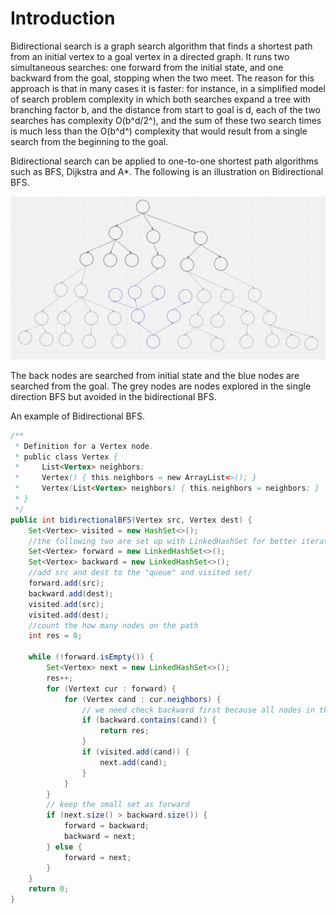 # Introduction

Bidirectional search is a graph search algorithm that finds a shortest path from an initial vertex to a goal vertex in a directed graph. It runs two simultaneous searches: one forward from the initial state, and one backward from the goal, stopping when the two meet. The reason for this approach is that in many cases it is faster: for instance, in a simplified model of search problem complexity in which both searches expand a tree with branching factor b, and the distance from start to goal is d, each of the two searches has complexity O(b^d/2^), and the sum of these two search times is much less than the O(b^d^) complexity that would result from a single search from the beginning to the goal.

Bidirectional search can be applied to one-to-one shortest path algorithms such as BFS, Dijkstra and A*. The following is an illustration on Bidirectional BFS.

![bidirectional_BFS](image\bidirectional_bfs.png)

The back nodes are searched from initial state and the blue nodes are searched from the goal. The grey nodes are nodes explored in the single direction BFS but avoided in the bidirectional BFS.

An example of Bidirectional BFS.

```java
/**
 * Definition for a Vertex node.
 * public class Vertex {
 *     List<Vertex> neighbors;
 *     Vertex() { this.neighbors = new ArrayList<>(); }
 *     Vertex(List<Vertex> neighbors) { this.neighbors = neighbors; }
 * }
 */
public int bidirectionalBFS(Vertex src, Vertex dest) {
    Set<Vertex> visited = new HashSet<>();
    //the following two are set up with LinkedHashSet for better iteration performance
    Set<Vertex> forward = new LinkedHashSet<>();
    Set<Vertex> backward = new LinkedHashSet<>();
    //add src and dest to the "queue" and visited set/
    forward.add(src);
    backward.add(dest);
    visited.add(src);
    visited.add(dest);
    //count the how many nodes on the path
    int res = 0;
    
    while (!forward.isEmpty()) {
        Set<Vertex> next = new LinkedHashSet<>();
        res++;
        for (Vertext cur : forward) {
            for (Vertex cand : cur.neighbors) {
                // we need check backward first because all nodes in the backward are already added in the visited set
                if (backward.contains(cand)) {
                    return res;
                }
                if (visited.add(cand)) {
                    next.add(cand);
                }
            }
        }
        // keep the small set as forward
        if (next.size() > backward.size()) {
            forward = backward;
            backward = next;
        } else {
            forward = next;
        }
    }
    return 0;
}
```

